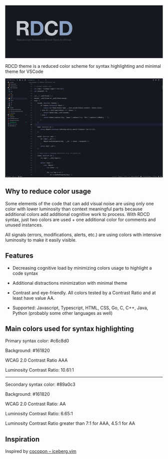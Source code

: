#

![RDCD](images/banner.png)

RDCD theme is a reduced color scheme for syntax highlighting and minimal theme for VSCode

![rdcd-screenshot](images/preview.png)

## Why to reduce color usage

Some elements of the code that can add visual noise are using only one color with lower luminosity than context meaningful parts because additional colors add additional cognitive work to process. With RDCD syntax, just two colors are used + one additional color for comments and unused instances.

All signals (errors, modifications, alerts, etc.) are using colors with intensive luminosity to make it easily visible.

## Features

* Decreasing cognitive load by minimizing colors usage to highlight a code syntax

* Additional distractions minimization with minimal theme

* Contrast and eye-friendly. All colors tested by a Contrast Ratio and at least have value AA.

* Supported: Javascript, Typescript, HTML, CSS, Go, C, C++, Java, Python (probably some other languages as well)

## Main colors used for syntax highlighting

Primary syntax color: #c6c8d0

Background: #161820

WCAG 2.0 Contrast Ratio AAA

Luminosity Contrast Ratio: 10.61:1

----------------------------------------------------

Secondary syntax color: #89a0c3

Background: #161820

WCAG 2.0 Contrast Ratio: AA

Luminosity Contrast Ratio: 6.65:1

Luminosity Contrast Ratio greater than 7:1 for AAA, 4.5:1 for AA

## Inspiration

Inspired by [cocopon – iceberg.vim](https://github.com/cocopon/iceberg.vim)
